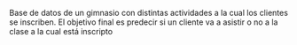 Base de datos de un gimnasio con distintas actividades a la cual los clientes se inscriben. El objetivo final es predecir si un cliente va a asistir o no a la clase a la cual está inscripto

